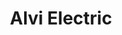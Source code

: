 ---
title: "Alvi Electric"
url: /ciudad-autonoma-de-buenos-aires/alvi-electric/
shop: Elektrisch
---